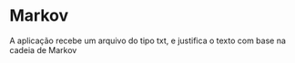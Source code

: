 # Markov
A aplicação recebe um arquivo do tipo txt, e justifica o texto com base na cadeia de Markov
